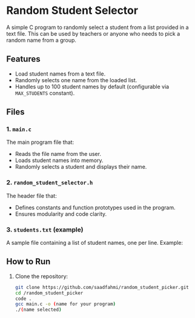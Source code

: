 # Random Student Selector

A simple C program to randomly select a student from a list provided in a text file. This can be used by teachers or anyone who needs to pick a random name from a group.

## Features
- Load student names from a text file.
- Randomly selects one name from the loaded list.
- Handles up to 100 student names by default (configurable via `MAX_STUDENTS` constant).

## Files
### 1. `main.c`
The main program file that:
- Reads the file name from the user.
- Loads student names into memory.
- Randomly selects a student and displays their name.

### 2. `random_student_selector.h`
The header file that:
- Defines constants and function prototypes used in the program.
- Ensures modularity and code clarity.

### 3. `students.txt` (example)
A sample file containing a list of student names, one per line. Example:
## How to Run
1. Clone the repository:
   ```bash
   git clone https://github.com/saadfahmi/random_student_picker.git
   cd /random_student_picker
   code .
   gcc main.c -o (name for your program)
   ./(name selected)
